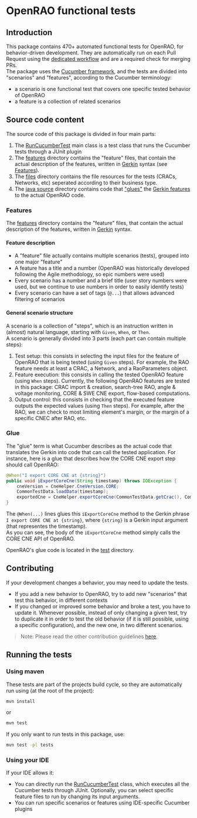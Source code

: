 # OpenRAO functional tests

## Introduction
This package contains 470+ automated functional tests for OpenRAO, for behavior-driven development. 
They are automatically run on each Pull Request using the [dedicated workflow](../.github/workflows/run_cucumber_tests.yml) 
and are a required check for merging PRs.  
The package uses the [Cucumber framework](https://cucumber.io/), 
and the tests are divided into "scenarios" and "features", according to the Cucumber terminology:
- a scenario is one functional test that covers one specific tested behavior of OpenRAO
- a feature is a collection of related scenarios

## Source code content
The source code of this package is divided in four main parts:
1. The [RunCucumberTest](src/test/java/com/powsybl/openrao/tests/RunCucumberTest.java) main class is a test class that 
   runs the Cucumber tests through a JUnit plugin
2. The [features](src/test/resources/features) directory contains the "feature" files, that contain the actual description 
   of the features, written in [Gerkin](https://cucumber.io/docs/gherkin/) syntax (see [Features](#features)).
3. The [files](src/test/resources/files) directory contains the file resources for the tests (CRACs, Networks, etc) 
   seperated according to their business type.
4. The [java source](src/test/java/com/powsybl/openrao/tests) directory contains code that ["glues"](#glue)
   the [Gerkin features](#features) to the actual OpenRAO code.

### Features
The [features](src/test/resources/features) directory contains the "feature" files, that contain the actual description
of the features, written in [Gerkin](https://cucumber.io/docs/gherkin/) syntax.

#### Feature description
- A "feature" file actually contains multiple scenarios (tests), grouped into one major "feature"
- A feature has a title and a number (OpenRAO was historically developed following the Agile methodology, so epic numbers were used)
- Every scenario has a number and a brief title (user story numbers were used, but we continue to use numbers in order to easily identify tests)
- Every scenario can have a set of tags (`@...`) that allows advanced filtering of scenarios

#### General scenario structure
A scenario is a collection of "steps", which is an instruction written in (almost) natural language, starting with `Given`,
`When`, or `Then`.  
A scenario is generally divided into 3 parts (each part can contain multiple steps):
1. Test setup: this consists in selecting the input files for the feature of OpenRAO that is being tested (using `Given` steps). 
   For example, the RAO feature needs at least a CRAC, a Network, and a RaoParameters object.
2. Feature execution: this consists in calling the tested OpenRAO feature (using `When` steps). Currently, the following 
   OpenRAO features are tested in this package: CRAC import & creation, search-tree RAO, angle & voltage monitoring, 
   CORE & SWE CNE export, flow-based computations.
3. Output control: this consists in checking that the executed feature outputs the expected values (using `Then` steps). 
   For example, after the RAO, we can check to most limiting element's margin, or the margin of a specific CNEC after RAO, etc. 

### Glue
The "glue" term is what Cucumber describes as the actual code that translates the Gerkin into code that can call the 
tested application. For instance, here is a glue that describes how the CORE CNE export step should call OpenRAO:
```java
@When("I export CORE CNE at {string}")
public void iExportCoreCne(String timestamp) throws IOException {
    cneVersion = CneHelper.CneVersion.CORE;
    CommonTestData.loadData(timestamp);
    exportedCne = CneHelper.exportCoreCne(CommonTestData.getCrac(), CommonTestData.getCracCreationContext(), CommonTestData.getNetwork(), CommonTestData.getRaoResult(), CommonTestData.getRaoParameters());
}
```
The `@When(...)` lines glues this `iExportCoreCne` method to the Gerkin phrase `I export CORE CNE at {string}`, 
where `{string}` is a Gerkin input argument (that representes the timestamp).  
As you can see, the body of the `iExportCoreCne` method simply calls the CORE CNE API of OpenRAO.  

OpenRAO's glue code is located in the [test](src/test/java/com/powsybl/openrao/tests) directory.

## Contributing
If your development changes a behavior, you may need to update the tests.  
- If you add a new behavior to OpenRAO, try to add new "scenarios" that test this behavior, in different contexts
- If you changed or improved some behavior and broke a test, you have to update it. Whenever possible, instead of only 
  changing a given test, try to duplicate it in order to test the old behavior (if it is still possible, using a 
  specific configuration), and the new one, in two different scenarios.

> Note: Please read the other contribution guidelines [here](../CONTRIBUTING.md).

## Running the tests

### Using maven
These tests are part of the projects build cycle, so they are automatically run using (at the root of the project):
```bash
mvn install
```
or 
```bash
mvn test
```

If you only want to run tests in this package, use:
```bash
mvn test -pl tests
```

### Using your IDE
If your IDE allows it:
- You can directly run the [RunCucumberTest](src/test/java/com/powsybl/openrao/tests/RunCucumberTest.java) class, 
  which executes all the Cucumber tests through JUnit. Optionally, you can select specific feature files to run by 
  changing its input arguments.
- You can run specific scenarios or features using IDE-specific Cucumber plugins
